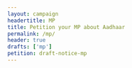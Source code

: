 ```yaml
---
layout: campaign
headertitle: MP
title: Petition your MP about Aadhaar
permalink: /mp/
header: true
drafts: ['mp']
petition: draft-notice-mp
---
```

